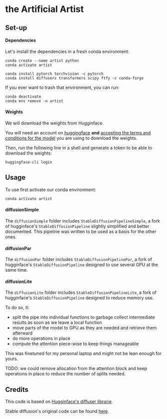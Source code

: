 # the Artificial Artist


## Set-up

#### Dependencies

Let's install the dependencies in a fresh conda environment:

```shell
conda create --name artist python
conda activate artist 

conda install pytorch torchvision -c pytorch
conda install diffusers transformers scipy ftfy -c conda-forge
```

If you ever want to trash that environment, you can run:

```shell
conda deactivate
conda env remove -n artist
```

#### Weights

We will download the weights from Hugginface.

You will need an account on [huggingface](https://huggingface.co/CompVis) **and** [accepting the terms and conditions for the model](https://huggingface.co/CompVis/stable-diffusion-v1-4) you are using to download the weights.

Then, run the following line in a shell and generate a token to be able to download the weights:

```shell
huggingface-cli login
```

## Usage

To use first activate our conda environment:

```shell
conda activate artist
```

#### diffusionSimple

The `diffusionSimple` folder includes `StableDiffusionPipelineSimple`, a fork of hugginface's `StableDiffusionPipeline` slightly simplified and better documented.
This pipeline was written to be used as a basis for the other ones.

#### diffusionPar

The `diffusionPar` folder includes `StableDiffusionPipelinePar`, a fork of hugginface's `StableDiffusionPipeline` designed to use several GPU at the same time.

#### diffusionLite

The `diffusionLite` folder includes `StableDiffusionPipelineLite`, a fork of hugginface's `StableDiffusionPipeline` designed to reduce memory use.

To do so, it:
- split the pipe into individual functions to garbage collect intermediate results as soon as we leave a local function
- move parts of the model to GPU as they are needed and retrieve them afterward
- do more operations in place
- compute the attention piece-wise to keep things manageable

This was finetuned for my personal laptop and might not be lean enough for yours.

TODO: we could remove allocation from the attention block and keep operations in place to reduce the number of splits needed.

## Credits

This code is based on [Hugginface's diffuser librarie](https://github.com/huggingface/diffusers).

Stable diffusion's original code can be found [here](https://github.com/CompVis/stable-diffusion).
